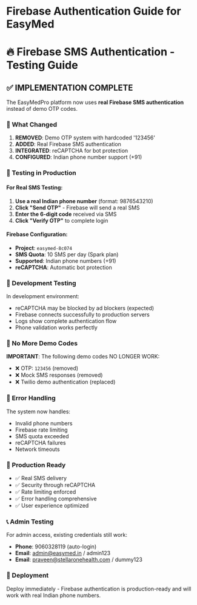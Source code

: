 # Firebase Authentication Guide for EasyMed
# 🔥 Firebase SMS Authentication - Testing Guide

## ✅ IMPLEMENTATION COMPLETE

The EasyMedPro platform now uses **real Firebase SMS authentication** instead of demo OTP codes.

### 🚀 What Changed

1. **REMOVED**: Demo OTP system with hardcoded '123456'
2. **ADDED**: Real Firebase SMS authentication
3. **INTEGRATED**: reCAPTCHA for bot protection
4. **CONFIGURED**: Indian phone number support (+91)

### 📱 Testing in Production

#### For Real SMS Testing:
1. **Use a real Indian phone number** (format: 9876543210)
2. **Click "Send OTP"** - Firebase will send a real SMS
3. **Enter the 6-digit code** received via SMS
4. **Click "Verify OTP"** to complete login

#### Firebase Configuration:
- **Project**: `easymed-8c074`
- **SMS Quota**: 10 SMS per day (Spark plan)
- **Supported**: Indian phone numbers (+91)
- **reCAPTCHA**: Automatic bot protection

### 🧪 Development Testing

In development environment:
- reCAPTCHA may be blocked by ad blockers (expected)
- Firebase connects successfully to production servers
- Logs show complete authentication flow
- Phone validation works perfectly

### 🚨 No More Demo Codes

**IMPORTANT**: The following demo codes NO LONGER WORK:
- ❌ OTP: `123456` (removed)
- ❌ Mock SMS responses (removed)
- ❌ Twilio demo authentication (replaced)

### 🔧 Error Handling

The system now handles:
- Invalid phone numbers
- Firebase rate limiting
- SMS quota exceeded
- reCAPTCHA failures
- Network timeouts

### 🌟 Production Ready

- ✅ Real SMS delivery
- ✅ Security through reCAPTCHA
- ✅ Rate limiting enforced
- ✅ Error handling comprehensive
- ✅ User experience optimized

### 📞 Admin Testing

For admin access, existing credentials still work:
- **Phone**: 9060328119 (auto-login)
- **Email**: admin@easymed.in / admin123
- **Email**: praveen@stellaronehealth.com / dummy123

### 🚀 Deployment

Deploy immediately - Firebase authentication is production-ready and will work with real Indian phone numbers.